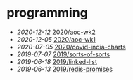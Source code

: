 # programming

- *2020-12-12* [2020/aoc-wk2](./2020/aoc-wk2)
- *2020-12-05* [2020/aoc-wk1](./2020/aoc-wk1)
- *2020-07-05* [2020/covid-india-charts](./2020/covid-india-charts)
- *2019-07-07* [2019/sorts-of-sorts](./2019/sorts-of-sorts)
- *2019-06-18* [2019/linked-list](./2019/linked-list)
- *2019-06-13* [2019/redis-promises](./2019/redis-promises)
